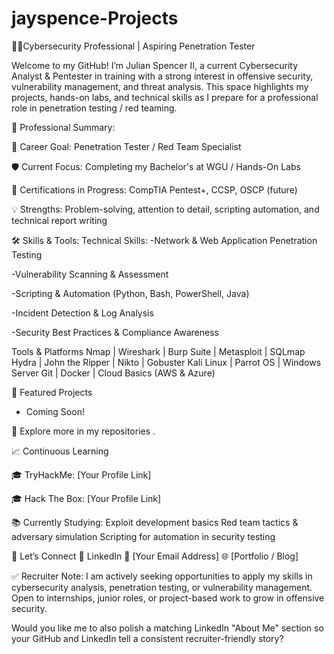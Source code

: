 # jayspence-Projects
👨‍💻Cybersecurity Professional | Aspiring Penetration Tester

Welcome to my GitHub! I’m Julian Spencer II, a current Cybersecurity Analyst & Pentester in training with a strong interest in offensive security, vulnerability management, and threat analysis.
This space highlights my projects, hands-on labs, and technical skills as I prepare for a professional role in penetration testing / red teaming.

📌 Professional Summary:

🎯 Career Goal: Penetration Tester / Red Team Specialist

🛡️ Current Focus: Completing my Bachelor's at WGU / Hands-On Labs

📜 Certifications in Progress: CompTIA Pentest+, CCSP, OSCP (future)

💡 Strengths: Problem-solving, attention to detail, scripting automation, and technical report writing

🛠️ Skills & Tools:
Technical Skills:
-Network & Web Application Penetration Testing

-Vulnerability Scanning & Assessment

-Scripting & Automation (Python, Bash, PowerShell, Java)

-Incident Detection & Log Analysis

-Security Best Practices & Compliance Awareness


Tools & Platforms
Nmap | Wireshark | Burp Suite | Metasploit | SQLmap
Hydra | John the Ripper | Nikto | Gobuster
Kali Linux | Parrot OS | Windows Server
Git | Docker | Cloud Basics (AWS & Azure)

📂 Featured Projects
- Coming Soon!

📌 Explore more in my repositories
.

📈 Continuous Learning

🎓 TryHackMe: [Your Profile Link]

🎓 Hack The Box: [Your Profile Link]

📚 Currently Studying:
Exploit development basics
Red team tactics & adversary simulation
Scripting for automation in security testing

🤝 Let’s Connect
💼 LinkedIn
📧 [Your Email Address]
🌐 [Portfolio / Blog]

✅ Recruiter Note: I am actively seeking opportunities to apply my skills in cybersecurity analysis, penetration testing, or vulnerability management. Open to internships, junior roles, or project-based work to grow in offensive security.

Would you like me to also polish a matching LinkedIn "About Me" section so your GitHub and LinkedIn tell a consistent recruiter-friendly story?
